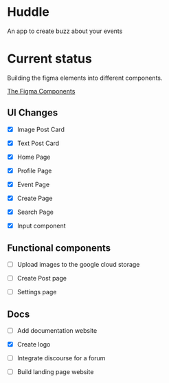 # Huddle

An app to create buzz about your events

# Current status

Building the figma elements into different components.

[The Figma Components](https://www.figma.com/file/jx8i0tqktofSEeE1dw2Xth/huddle?node-id=0%3A1)

## UI Changes

-   [x] Image Post Card

-   [x] Text Post Card

-   [x] Home Page

-   [x] Profile Page

-   [x] Event Page

-   [x] Create Page

-   [x] Search Page

-   [x] Input component

## Functional components

-   [ ] Upload images to the google cloud storage

-   [ ] Create Post page

-   [ ] Settings page

## Docs

-   [ ] Add documentation website

-   [x] Create logo

-   [ ] Integrate discourse for a forum

-   [ ] Build landing page website
